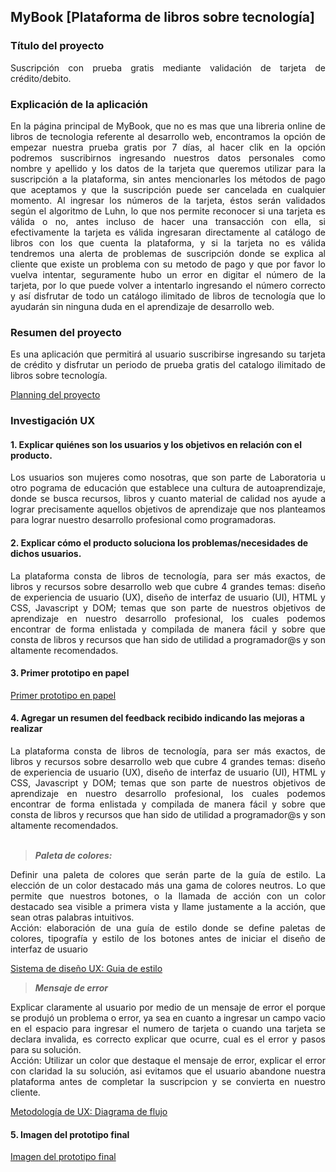 
## MyBook [Plataforma de libros sobre tecnología]


### Título del proyecto
<div style="text-align: justify"> Suscripción con prueba gratis mediante validación de tarjeta de crédito/debito. </div>


### Explicación de la aplicación
<div style="text-align: justify"> En la página principal de MyBook, que no es mas que una libreria online de libros de tecnologia referente al desarrollo web, encontramos la opción de empezar nuestra prueba gratis por 7 días, al hacer clik en la opción podremos suscribirnos ingresando nuestros datos personales como nombre y apellido y los datos de la tarjeta que queremos utilizar para la suscripción a la plataforma, sin antes mencionarles los métodos de pago que aceptamos y que la suscripción puede ser cancelada en cualquier momento.
Al ingresar los números de la tarjeta, éstos serán validados según el algoritmo de Luhn, lo que nos permite reconocer si una tarjeta es válida o no, antes incluso de hacer una transacción con ella, si efectivamente la tarjeta es válida ingresaran directamente al catálogo de libros con los que cuenta la plataforma, y si la tarjeta no es válida tendremos una alerta de problemas de suscripción donde se explica al cliente que existe un problema con su metodo de pago y que por favor lo vuelva intentar, seguramente hubo un error en digitar el número de la tarjeta, por lo que puede volver a intentarlo ingresando el número correcto y así disfrutar de todo un catálogo ilimitado de libros de tecnología que lo ayudarán sin ninguna duda en el aprendizaje de desarrollo web. </div>


### Resumen del proyecto
<div style="text-align: justify">Es una aplicación que permitirá al usuario suscribirse ingresando su tarjeta de crédito y disfrutar un periodo de prueba gratis del catalogo ilimitado de libros sobre tecnología.</div>

[Planning del proyecto](https://trello.com/b/EwSvpk9O/lim013-card-validation)

### Investigación UX

#### 1. Explicar quiénes son los usuarios y los objetivos en relación con el producto. 
  
<div style="text-align: justify"> Los usuarios son mujeres como nosotras, que son parte de Laboratoria u otro pograma de educación que establece una cultura de autoaprendizaje, donde se busca recursos, libros y cuanto material de calidad nos ayude a lograr precisamente aquellos objetivos de aprendizaje que nos planteamos para lograr nuestro desarrollo profesional como programadoras. </div>

  
#### 2. Explicar cómo el producto soluciona los problemas/necesidades de dichos usuarios. 

<div style="text-align: justify"> La plataforma consta de libros de tecnología, para ser más exactos, de libros y recursos sobre desarrollo web que cubre 4 grandes temas: diseño de experiencia de usuario (UX), diseño de interfaz de usuario (UI), HTML y CSS, Javascript y DOM; temas que son parte de nuestros objetivos de aprendizaje en nuestro desarrollo profesional, los cuales podemos encontrar de forma enlistada y compilada de manera fácil y sobre que consta de libros y recursos que han sido de utilidad a programador@s y son altamente recomendados.</div>

#### 3. Primer prototipo en papel

[Primer prototipo en papel](documents\LIM013-card-validation-prototipo-papel.pdf)

#### 4. Agregar un resumen del feedback recibido indicando las mejoras a realizar
<div style="text-align: justify"> La plataforma consta de libros de tecnología, para ser más exactos, de libros y recursos sobre desarrollo web que cubre 4 grandes temas: diseño de experiencia de usuario (UX), diseño de interfaz de usuario (UI), HTML y CSS, Javascript y DOM; temas que son parte de nuestros objetivos de aprendizaje en nuestro desarrollo profesional, los cuales podemos encontrar de forma enlistada y compilada de manera fácil y sobre que consta de libros y recursos que han sido de utilidad a programador@s y son altamente recomendados.</div><br>

>*__Paleta de colores:__*

<div style="text-align: justify"> Definir una paleta de colores que serán parte de la guía de estilo. La elección de un color destacado más una gama de colores neutros. Lo que permite que nuestros botones, o la llamada de acción con un color destacado sea visible a primera vista y llame justamente a la acción, que sean otras palabras intuitivos. </div>

<div style="text-align: justify">Acción: elaboración de una guía de estilo donde se define paletas de colores, tipografía y estilo de los botones antes de iniciar el diseño de interfaz de usuario</div>

[Sistema de diseño UX: Guia de estilo](src/documents\LIM013-card-validation-guia-de-estilos.pdf)<br>

>*__Mensaje de error__*

<div style="text-align: justify"> Explicar claramente al usuario por medio de un mensaje de error el porque se produjó un problema o error, ya sea en cuanto a ingresar un campo vacio en el espacio para ingresar el numero de tarjeta o cuando una tarjeta se declara invalida, es correcto explicar que ocurre, cual es el error y pasos para su solución.</div>

<div style="text-align: justify">Acción: Utilizar un color que destaque el mensaje de error, explicar el error con claridad la su solución, asi evitamos que el usuario abandone nuestra plataforma antes de completar la suscripcion y se convierta en nuestro cliente.</div>

[Metodología de UX: Diagrama de flujo](src/documents\LIM013-card-validation-diagrama-de-flujo.pdf)

#### 5. Imagen del prototipo final
[Imagen del prototipo final](src/documents\LIM013-card-validation-prototipo-figma.pdf)   


